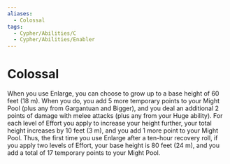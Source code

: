 ```yaml
---
aliases:
  - Colossal
tags:
  - Cypher/Abilities/C
  - Cypher/Abilities/Enabler
---
```


# Colossal

When you use Enlarge, you can choose to grow up to a base height of 60 feet (18 m). When you do, you add 5 more temporary points to your Might Pool (plus any from Gargantuan and Bigger), and you deal an additional 2 points of damage with melee attacks (plus any from your Huge ability). For each level of Effort you apply to increase your height further, your total height increases by 10 feet (3 m), and you add 1 more point to your Might Pool. Thus, the first time you use Enlarge after a ten-hour recovery roll, if you apply two levels of Effort, your base height is 80 feet (24 m), and you add a total of 17 temporary points to your Might Pool.
